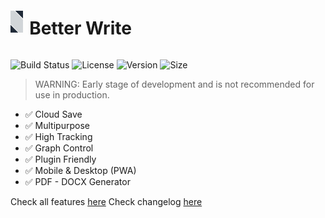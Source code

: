 <div style="display: flex; margin-bottom: 10px; align-items: center;">
  <img src="./.github/logo.png" alt="Logo" width="4%">
  <h1 style="margin-left: 10px;">Better Write</h1>
</div>

![Build Status](https://img.shields.io/github/workflow/status/Novout/better-write/Tests) ![License](https://img.shields.io/github/license/Novout/better-write) ![Version](https://img.shields.io/github/lerna-json/v/Novout/better-write) ![Size](https://img.shields.io/github/repo-size/Novout/better-write)

> WARNING: Early stage of development and is not recommended for use in production.

- ✅ Cloud Save
- ✅ Multipurpose
- ✅ High Tracking
- ✅ Graph Control
- ✅ Plugin Friendly
- ✅ Mobile & Desktop (PWA)
- ✅ PDF - DOCX Generator

Check all features [here](./FEATURES.md)
Check changelog [here](./CHANGELOG.md)
